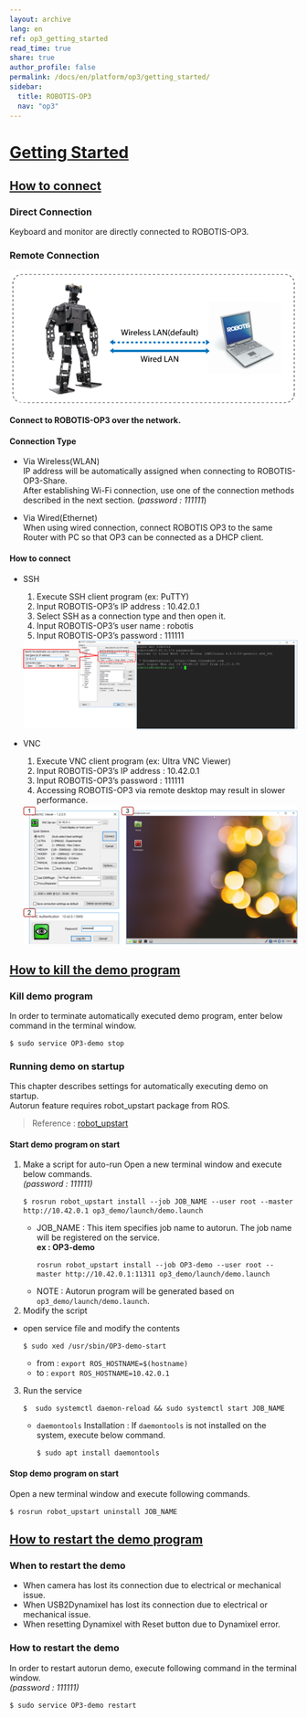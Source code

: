 ```yaml
---
layout: archive
lang: en
ref: op3_getting_started
read_time: true
share: true
author_profile: false
permalink: /docs/en/platform/op3/getting_started/
sidebar:
  title: ROBOTIS-OP3
  nav: "op3"
---
```


<div style="counter-reset: h1 2"></div>

# [Getting Started](#getting_started)

## [How to connect](#how-to-connect)

### Direct Connection  
Keyboard and monitor are directly connected to ROBOTIS-OP3.  


### Remote Connection
<img src="https://github.com/ROBOTIS-GIT/ROBOTIS-Documents/blob/master/wiki-images/ROBOTIS-OP3/op3_connection.png?raw=true"/>   

   **Connect to ROBOTIS-OP3 over the network.**  


#### Connection Type  
 - Via Wireless(WLAN)  
 IP address will be automatically assigned when connecting to ROBOTIS-OP3-Share.  
 After establishing Wi-Fi connection, use one of the connection methods described in the next section.
 (_password : 111111_)  

 - Via Wired(Ethernet)   
 When using wired connection, connect ROBOTIS OP3 to the same Router with PC so that OP3 can be connected as a DHCP client.  

#### How to connect
 - SSH
    1. Execute SSH client program (ex: PuTTY)
    2. Input ROBOTIS-OP3’s IP address : 10.42.0.1
    3. Select SSH as a connection type and then open it.
    4. Input ROBOTIS-OP3’s user name : robotis
    5. Input ROBOTIS-OP3’s password : 111111  

    <img src="https://github.com/ROBOTIS-GIT/ROBOTIS-Documents/blob/master/wiki-images/ROBOTIS-OP3/op3_connection_ssh.png?raw=true"/>  

 - VNC
    1. Execute VNC client program (ex: Ultra VNC Viewer)
    2. Input ROBOTIS-OP3’s IP address : 10.42.0.1
    3. Input ROBOTIS-OP3’s password : 111111
    4. Accessing ROBOTIS-OP3 via remote desktop may result in slower performance.

    <img src="https://github.com/ROBOTIS-GIT/ROBOTIS-Documents/blob/master/wiki-images/ROBOTIS-OP3/op3_connection_vnc.png?raw=true"/>  

## [How to kill the demo program](#how-to-kill-the-demo-program)

### Kill demo program
In order to terminate automatically executed demo program, enter below command in the terminal window.  
```
$ sudo service OP3-demo stop
```

### Running demo on startup
This chapter describes settings for automatically executing demo on startup.  
Autorun feature requires robot_upstart package from ROS.  
> Reference : [robot_upstart]

#### Start demo program on start  
1. Make a script for auto-run
Open a new terminal window and execute below commands.  
_(password : 111111)_  
   ```
   $ rosrun robot_upstart install --job JOB_NAME --user root --master http://10.42.0.1 op3_demo/launch/demo.launch
   ```
   - JOB_NAME : This item specifies job name to autorun. The job name will be registered on the service.  
     **ex : OP3-demo**
      ```
      rosrun robot_upstart install --job OP3-demo --user root --master http://10.42.0.1:11311 op3_demo/launch/demo.launch
      ```
   - NOTE : Autorun program will be generated based on `op3_demo/launch/demo.launch`.  
2. Modify the script  
  - open service file and modify the contents
    ```
    $ sudo xed /usr/sbin/OP3-demo-start
    ```
    - from : ```export ROS_HOSTNAME=$(hostname)```
    - to : ```export ROS_HOSTNAME=10.42.0.1```
3. Run the service
   ```
   $  sudo systemctl daemon-reload && sudo systemctl start JOB_NAME
   ```
   - `daemontools` Installation : If `daemontools` is not installed on the system, execute below command.  
     ```
     $ sudo apt install daemontools
     ```


#### Stop demo program on start
Open a new terminal window and execute following commands.   
```
$ rosrun robot_upstart uninstall JOB_NAME
```

## [How to restart the demo program](#how-to-restart-the-demo-pro)

### When to restart the demo
- When camera has lost its connection due to electrical or mechanical issue.  
- When USB2Dynamixel has lost its connection due to electrical or mechanical issue.  
- When resetting Dynamixel with Reset button due to Dynamixel error.  


### How to restart the demo  
In order to restart autorun demo, execute following command in the terminal window.  
_(password : 111111)_  

```
$ sudo service OP3-demo restart
```



[robot_upstart]:http://wiki.ros.org/robot_upstart
